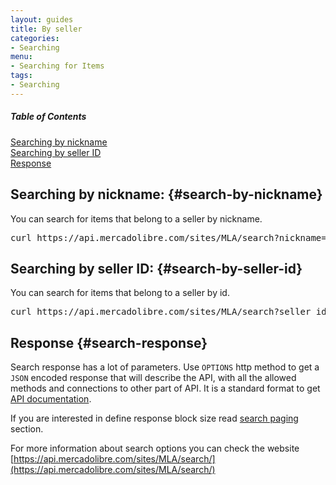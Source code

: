 ```yaml
---
layout: guides
title: By seller
categories: 
- Searching
menu: 
- Searching for Items
tags: 
- Searching
---
```

	
<div class="contents">
  <h5>Table of Contents</h5>
  <dl>
    <dt><a href="javascript:void(0)" onClick="goToByScroll('search-by-nickname')">Searching by nickname</a></dt>
    <dt><a href="javascript:void(0)" onClick="goToByScroll('search-by-seller-id')">Searching by seller ID</a></dt>
    <dt><a href="javascript:void(0)" onClick="goToByScroll('search-response')">Response</a></dt>
  </dl>
</div>

## Searching by nickname: {#search-by-nickname}

You can search for items that belong to a seller by nickname.


<pre class="terminal">
curl https://api.mercadolibre.com/sites/MLA/search?nickname=.....
</pre>

## Searching by seller ID: {#search-by-seller-id}

You can search for items that belong to a seller by id.

<pre class="terminal">
curl https://api.mercadolibre.com/sites/MLA/search?seller_id=.....
</pre>



## Response {#search-response}

Search response has a lot of parameters. Use <code>OPTIONS</code> http method to get a <code>JSON</code> encoded response that will describe the API, with all the allowed methods and connections to other part of API. It is a standard format to get [API documentation](/design-considerations/#options).

If you are interested in define response block size read [search paging](/search-paging) section.


For more information about search options you can check the website [https://api.mercadolibre.com/sites/MLA/search/](https://api.mercadolibre.com/sites/MLA/search/)




